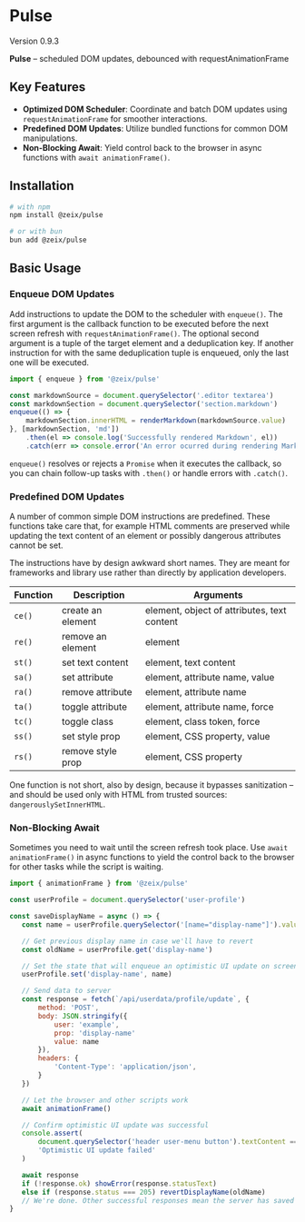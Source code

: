# Pulse

Version 0.9.3

**Pulse** – scheduled DOM updates, debounced with requestAnimationFrame

## Key Features

* **Optimized DOM Scheduler**: Coordinate and batch DOM updates using `requestAnimationFrame` for smoother interactions.
* **Predefined DOM Updates**: Utilize bundled functions for common DOM manipulations.
* **Non-Blocking Await**: Yield control back to the browser in async functions with `await animationFrame()`.

## Installation

```bash
# with npm
npm install @zeix/pulse

# or with bun
bun add @zeix/pulse
```

## Basic Usage

### Enqueue DOM Updates

Add instructions to update the DOM to the scheduler with `enqueue()`. The first argument is the callback function to be executed before the next screen refresh with `requestAnimationFrame()`. The optional second argument is a tuple of the target element and a deduplication key. If another instruction for with the same deduplication tuple is enqueued, only the last one will be executed.

```js
import { enqueue } from '@zeix/pulse'

const markdownSource = document.querySelector('.editor textarea')
const markdownSection = document.querySelector('section.markdown')
enqueue(() => {
	markdownSection.innerHTML = renderMarkdown(markdownSource.value)
}, [markdownSection, 'md'])
	.then(el => console.log('Successfully rendered Markdown', el))
	.catch(err => console.error('An error ocurred during rendering Markdown:', err))
```

`enqueue()` resolves or rejects a `Promise` when it executes the callback, so you can chain follow-up tasks with `.then()` or handle errors with `.catch()`.

### Predefined DOM Updates

A number of common simple DOM instructions are predefined. These functions take care that, for example HTML comments are preserved while updating the text content of an element or possibly dangerous attributes cannot be set.

The instructions have by design awkward short names. They are meant for frameworks and library use rather than directly by application developers.

| Function | Description       | Arguments                                   |
|----------|-------------------|---------------------------------------------|
| `ce()`   | create an element | element, object of attributes, text content |
| `re()`   | remove an element | element                                     |
| `st()`   | set text content  | element, text content                       |
| `sa()`   | set attribute     | element, attribute name, value              |
| `ra()`   | remove attribute  | element, attribute name                     |
| `ta()`   | toggle attribute  | element, attribute name, force              |
| `tc()`   | toggle class      | element, class token, force                 |
| `ss()`   | set style prop    | element, CSS property, value                |
| `rs()`   | remove style prop | element, CSS property                       |


 One function is not short, also by design, because it bypasses sanitization – and should be used only with HTML from trusted sources: `dangerouslySetInnerHTML`.

 ### Non-Blocking Await

 Sometimes you need to wait until the screen refresh took place. Use `await animationFrame()` in async functions to yield the control back to the browser for other tasks while the script is waiting.

 ```js
 import { animationFrame } from '@zeix/pulse'

 const userProfile = document.querySelector('user-profile')

const saveDisplayName = async () => {
	const name = userProfile.querySelector('[name="display-name"]').value

	// Get previous display name in case we'll have to revert
	const oldName = userProfile.get('display-name')

	// Set the state that will enqueue an optimistic UI update on screen refresh
	userProfile.set('display-name', name)

	// Send data to server
	const response = fetch(`/api/userdata/profile/update`, {
		method: 'POST',
		body: JSON.stringify({
			user: 'example',
			prop: 'display-name'
			value: name
		}),
		headers: {
			'Content-Type': 'application/json',
		}
	})

    // Let the browser and other scripts work
	await animationFrame()

	// Confirm optimistic UI update was successful
	console.assert(
		document.querySelector('header user-menu button').textContent === name,
		'Optimistic UI update failed'
	)

	await response
	if (!response.ok) showError(response.statusText)
	else if (response.status === 205) revertDisplayName(oldName)
	// We're done. Other successful responses mean the server has saved the new display name that's already on screen
}
 ```